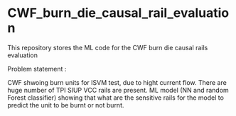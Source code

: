 # CWF_burn_die_causal_rail_evaluation
This repository stores the ML code for the CWF burn die causal rails evaluation

Problem statement :

CWF shwoing burn units for ISVM test, due to hight current flow. There are huge number of TPI SIUP VCC rails are present. 
ML model (NN and random Forest classifier) showing that what are the sensitive rails for the model to predict the unit to be burnt or not burnt. 

